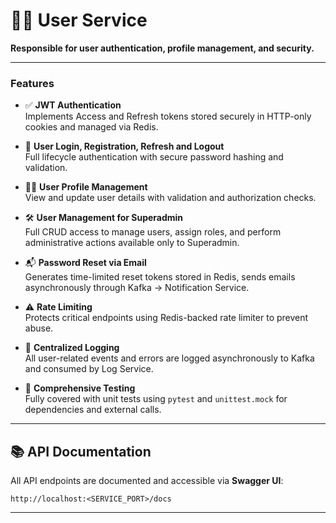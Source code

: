 # 🧑‍💼 User Service

**Responsible for user authentication, profile management, and security.**

---

### Features

- ✅ **JWT Authentication**  
  Implements Access and Refresh tokens stored securely in HTTP-only cookies and managed via Redis.

- 🔐 **User Login, Registration, Refresh and Logout**  
  Full lifecycle authentication with secure password hashing and validation.

- 🙍‍♂️ **User Profile Management**  
  View and update user details with validation and authorization checks.

- 🛠️ **User Management for Superadmin**  
   Full CRUD access to manage users, assign roles, and perform administrative actions available only to Superadmin.

- 📬 **Password Reset via Email**  
  Generates time-limited reset tokens stored in Redis, sends emails asynchronously through Kafka → Notification Service.

- ⚠️ **Rate Limiting**  
  Protects critical endpoints using Redis-backed rate limiter to prevent abuse.

- 📜 **Centralized Logging**  
  All user-related events and errors are logged asynchronously to Kafka and consumed by Log Service.

- 🧪 **Comprehensive Testing**  
  Fully covered with unit tests using `pytest` and `unittest.mock` for dependencies and external calls.

---

## 📚 API Documentation

All API endpoints are documented and accessible via **Swagger UI**:

```
http://localhost:<SERVICE_PORT>/docs
```

---
